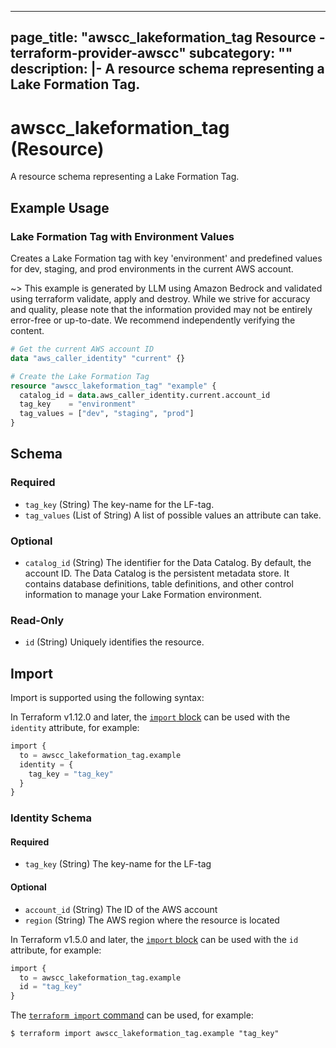 
---
page_title: "awscc_lakeformation_tag Resource - terraform-provider-awscc"
subcategory: ""
description: |-
  A resource schema representing a Lake Formation Tag.
---

# awscc_lakeformation_tag (Resource)

A resource schema representing a Lake Formation Tag.

## Example Usage

### Lake Formation Tag with Environment Values

Creates a Lake Formation tag with key 'environment' and predefined values for dev, staging, and prod environments in the current AWS account.

~> This example is generated by LLM using Amazon Bedrock and validated using terraform validate, apply and destroy. While we strive for accuracy and quality, please note that the information provided may not be entirely error-free or up-to-date. We recommend independently verifying the content.

```terraform
# Get the current AWS account ID
data "aws_caller_identity" "current" {}

# Create the Lake Formation Tag
resource "awscc_lakeformation_tag" "example" {
  catalog_id = data.aws_caller_identity.current.account_id
  tag_key    = "environment"
  tag_values = ["dev", "staging", "prod"]
}
```

<!-- schema generated by tfplugindocs -->
## Schema

### Required

- `tag_key` (String) The key-name for the LF-tag.
- `tag_values` (List of String) A list of possible values an attribute can take.

### Optional

- `catalog_id` (String) The identifier for the Data Catalog. By default, the account ID. The Data Catalog is the persistent metadata store. It contains database definitions, table definitions, and other control information to manage your Lake Formation environment.

### Read-Only

- `id` (String) Uniquely identifies the resource.

## Import

Import is supported using the following syntax:

In Terraform v1.12.0 and later, the [`import` block](https://developer.hashicorp.com/terraform/language/import) can be used with the `identity` attribute, for example:

```terraform
import {
  to = awscc_lakeformation_tag.example
  identity = {
    tag_key = "tag_key"
  }
}
```

<!-- schema generated by tfplugindocs -->
### Identity Schema

#### Required

- `tag_key` (String) The key-name for the LF-tag

#### Optional

- `account_id` (String) The ID of the AWS account
- `region` (String) The AWS region where the resource is located

In Terraform v1.5.0 and later, the [`import` block](https://developer.hashicorp.com/terraform/language/import) can be used with the `id` attribute, for example:

```terraform
import {
  to = awscc_lakeformation_tag.example
  id = "tag_key"
}
```

The [`terraform import` command](https://developer.hashicorp.com/terraform/cli/commands/import) can be used, for example:

```shell
$ terraform import awscc_lakeformation_tag.example "tag_key"
```
